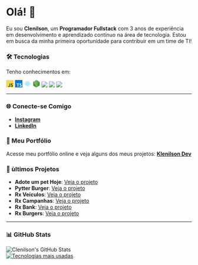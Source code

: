 # Olá! 👋

Eu sou **Clenilson**, um **Programador Fullstack** com 3 anos de experiência em desenvolvimento e aprendizado contínuo na área de tecnologia. Estou em busca da minha primeira oportunidade para contribuir em um time de TI! 

### 🛠️ Tecnologias
Tenho conhecimentos em:

<img height="20" src="https://raw.githubusercontent.com/github/explore/80688e429a7d4ef2fca1e82350fe8e3517d3494d/topics/javascript/javascript.png"> 
<img height="20" src="https://raw.githubusercontent.com/github/explore/80688e429a7d4ef2fca1e82350fe8e3517d3494d/topics/typescript/typescript.png"> 
<img height="20" src="https://raw.githubusercontent.com/github/explore/80688e429a7d4ef2fca1e82350fe8e3517d3494d/topics/react/react.png"> 
<img height="20" src="https://raw.githubusercontent.com/github/explore/80688e429a7d4ef2fca1e82350fe8e3517d3494d/topics/nodejs/nodejs.png"> 
<img height="20" src="https://static-00.iconduck.com/assets.00/html5-icon-2018x2048-st7q7lm6.png"> 
<img height="20" src="https://upload.wikimedia.org/wikipedia/commons/thumb/1/1f/CSS_icon.svg/1200px-CSS_icon.svg.png"> 
<img height="20" src="https://seeklogo.com/images/M/mongodb-logo-D13D67C930-seeklogo.com.png">

---

### 🌐 Conecte-se Comigo
- **[Instagram](https://www.instagram.com/klenilsonrox)**  
- **[LinkedIn](https://www.linkedin.com/in/clenilson-brandao/)**

### 📌 Meu Portfólio
Acesse meu portfólio online e veja alguns dos meus projetos: **[Klenilson Dev](https://klenodev.vercel.app/)**

### 📂 ùltimos Projetos
- **Adote um pet Hoje**: [Veja o projeto](https://adoteumpethojee.netlify.app/)
- **Pytter Burger**: [Veja o projeto](https://pytterburger.com/)
- **Rx Veículos**: [Veja o projeto](https://rx-veiculos.netlify.app/)
- **Rx Campanhas**: [Veja o projeto](https://rxcampanhas.vercel.app/)
- **Rx Bank**: [Veja o projeto](https://rxbank.vercel.app/)
- **Rx Burgers**: [Veja o projeto](https://rxburgers.vercel.app/)

---

### 📊 GitHub Stats
![Clenilson's GitHub Stats](https://github-readme-stats.vercel.app/api?username=klenilsonrox&hide=contribs,prs)  
[![Tecnologias mais usadas](https://github-readme-stats.vercel.app/api/top-langs/?username=klenilsonrox&layout=compact)](https://github.com/klenilsonrox/github-readme-stats)
